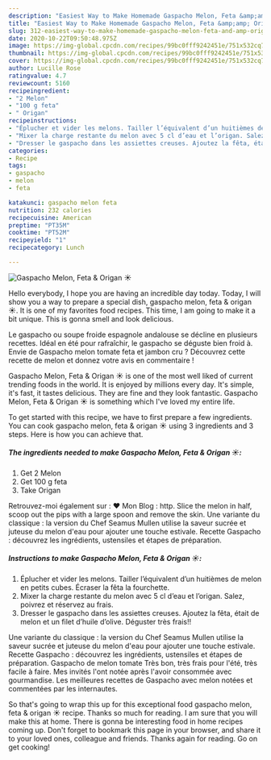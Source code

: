 ```yaml
---
description: "Easiest Way to Make Homemade Gaspacho Melon, Feta &amp;amp; Origan ☀️"
title: "Easiest Way to Make Homemade Gaspacho Melon, Feta &amp;amp; Origan ☀️"
slug: 312-easiest-way-to-make-homemade-gaspacho-melon-feta-and-amp-origan
date: 2020-10-22T09:50:48.975Z
image: https://img-global.cpcdn.com/recipes/99bc0fff9242451e/751x532cq70/gaspacho-melon-feta-origan-☀️-photo-principale-de-la-recette.jpg
thumbnail: https://img-global.cpcdn.com/recipes/99bc0fff9242451e/751x532cq70/gaspacho-melon-feta-origan-☀️-photo-principale-de-la-recette.jpg
cover: https://img-global.cpcdn.com/recipes/99bc0fff9242451e/751x532cq70/gaspacho-melon-feta-origan-☀️-photo-principale-de-la-recette.jpg
author: Lucille Rose
ratingvalue: 4.7
reviewcount: 5160
recipeingredient:
- "2 Melon"
- "100 g feta"
- " Origan"
recipeinstructions:
- "Éplucher et vider les melons. Tailler l’équivalent d’un huitièmes de melon en petits cubes. Écraser la fêta la fourchette."
- "Mixer la charge restante du melon avec 5 cl d’eau et l’origan. Salez, poivrez et réservez au frais."
- "Dresser le gaspacho dans les assiettes creuses. Ajoutez la fêta, était de melon et un filet d’huile d’olive. Déguster très frais!!"
categories:
- Recipe
tags:
- gaspacho
- melon
- feta

katakunci: gaspacho melon feta 
nutrition: 232 calories
recipecuisine: American
preptime: "PT35M"
cooktime: "PT52M"
recipeyield: "1"
recipecategory: Lunch

---
```



![Gaspacho Melon, Feta &amp; Origan ☀️](https://img-global.cpcdn.com/recipes/99bc0fff9242451e/751x532cq70/gaspacho-melon-feta-origan-☀️-photo-principale-de-la-recette.jpg)

Hello everybody, I hope you are having an incredible day today. Today, I will show you a way to prepare a special dish, gaspacho melon, feta &amp; origan ☀️. It is one of my favorites food recipes. This time, I am going to make it a bit unique. This is gonna smell and look delicious.

Le gaspacho ou soupe froide espagnole andalouse se décline en plusieurs recettes. Idéal en été pour rafraîchir, le gaspacho se déguste bien froid à. Envie de Gaspacho melon tomate feta et jambon cru ? Découvrez cette recette de melon et donnez votre avis en commentaire !

Gaspacho Melon, Feta &amp; Origan ☀️ is one of the most well liked of current trending foods in the world. It is enjoyed by millions every day. It's simple, it's fast, it tastes delicious. They are fine and they look fantastic. Gaspacho Melon, Feta &amp; Origan ☀️ is something which I've loved my entire life.


To get started with this recipe, we have to first prepare a few ingredients. You can cook gaspacho melon, feta &amp; origan ☀️ using 3 ingredients and 3 steps. Here is how you can achieve that.

<!--inarticleads1-->

##### The ingredients needed to make Gaspacho Melon, Feta &amp; Origan ☀️:

1. Get 2 Melon
1. Get 100 g feta
1. Take  Origan


Retrouvez-moi également sur : ❤ Mon Blog : http. Slice the melon in half, scoop out the pips with a large spoon and remove the skin. Une variante du classique : la version du Chef Seamus Mullen utilise la saveur sucrée et juteuse du melon d&#39;eau pour ajouter une touche estivale. Recette Gaspacho : découvrez les ingrédients, ustensiles et étapes de préparation. 

<!--inarticleads2-->

##### Instructions to make Gaspacho Melon, Feta &amp; Origan ☀️:

1. Éplucher et vider les melons. Tailler l’équivalent d’un huitièmes de melon en petits cubes. Écraser la fêta la fourchette.
1. Mixer la charge restante du melon avec 5 cl d’eau et l’origan. Salez, poivrez et réservez au frais.
1. Dresser le gaspacho dans les assiettes creuses. Ajoutez la fêta, était de melon et un filet d’huile d’olive. Déguster très frais!!


Une variante du classique : la version du Chef Seamus Mullen utilise la saveur sucrée et juteuse du melon d&#39;eau pour ajouter une touche estivale. Recette Gaspacho : découvrez les ingrédients, ustensiles et étapes de préparation. Gaspacho de melon tomate Très bon, très frais pour l&#39;été, très facile à faire. Mes invités l&#39;ont notée après l&#39;avoir consommée avec gourmandise. Les meilleures recettes de Gaspacho avec melon notées et commentées par les internautes. 

So that's going to wrap this up for this exceptional food gaspacho melon, feta &amp; origan ☀️ recipe. Thanks so much for reading. I am sure that you will make this at home. There is gonna be interesting food in home recipes coming up. Don't forget to bookmark this page in your browser, and share it to your loved ones, colleague and friends. Thanks again for reading. Go on get cooking!
